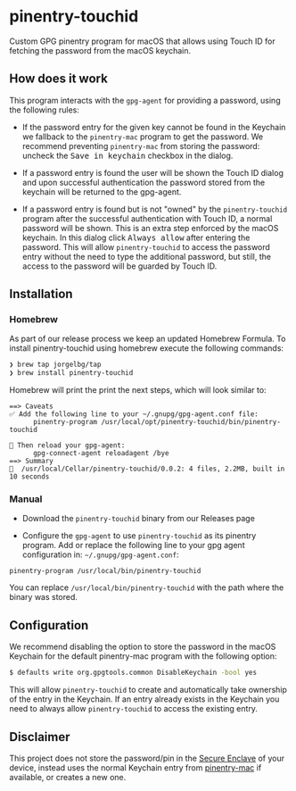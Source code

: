 # pinentry-touchid

Custom GPG pinentry program for macOS that allows using Touch ID for fetching the password from the
macOS keychain.

## How does it work

This program interacts with the `gpg-agent` for providing a password, using the following rules:

- If the password entry for the given key cannot be found in the Keychain we fallback to the
  `pinentry-mac` program to get the password. We recommend preventing `pinentry-mac` from storing the
  password: uncheck the <kbd>Save in keychain</kbd> checkbox in the dialog.

- If a password entry is found the user will be shown the Touch ID dialog and upon successful
  authentication the password stored from the keychain will be returned to the gpg-agent.

- If a password entry is found but is not "owned" by the `pinentry-touchid` program after the
  successful authentication with Touch ID, a normal password will be shown. This is an extra step
  enforced by the macOS keychain. In this dialog click <kbd>Always allow</kbd> after entering the
  password. This will allow `pinentry-touchid` to access the password entry without the need to type
  the additional password, but still, the access to the password will be guarded by Touch ID.

## Installation

### Homebrew

As part of our release process we keep an updated Homebrew Formula. To install pinentry-touchid using
homebrew execute the following commands:

```bash
❯ brew tap jorgelbg/tap
❯ brew install pinentry-touchid
```

Homebrew will print the print the next steps, which will look similar to:

```
==> Caveats
✅ Add the following line to your ~/.gnupg/gpg-agent.conf file:
      pinentry-program /usr/local/opt/pinentry-touchid/bin/pinentry-touchid

🔄 Then reload your gpg-agent:
      gpg-connect-agent reloadagent /bye
==> Summary
🍺  /usr/local/Cellar/pinentry-touchid/0.0.2: 4 files, 2.2MB, built in 10 seconds
```

### Manual

- Download the `pinentry-touchid` binary from our Releases page

- Configure the `gpg-agent` to use `pinentry-touchid` as its pinentry program. Add or replace the
  following line to your gpg agent configuration in: `~/.gnupg/gpg-agent.conf`:

```
pinentry-program /usr/local/bin/pinentry-touchid
```

You can replace `/usr/local/bin/pinentry-touchid` with the path where the binary was stored.

## Configuration

We recommend disabling the option to store the password in the macOS Keychain for the default
pinentry-mac program with the following option:

```sh
$ defaults write org.gpgtools.common DisableKeychain -bool yes
```

This will allow `pinentry-touchid` to create and automatically take ownership of the entry in the
Keychain. If an entry already exists in the Keychain you need to always allow `pinentry-touchid` to
access the existing entry.

## Disclaimer

This project does not store the password/pin in the [Secure
Enclave](https://support.apple.com/en-gb/guide/security/sec59b0b31ff/web) of your device, instead
uses the normal Keychain entry from
[pinentry-mac](https://github.com/GPGTools/pinentry/tree/master/macosx) if available, or creates a
new one.